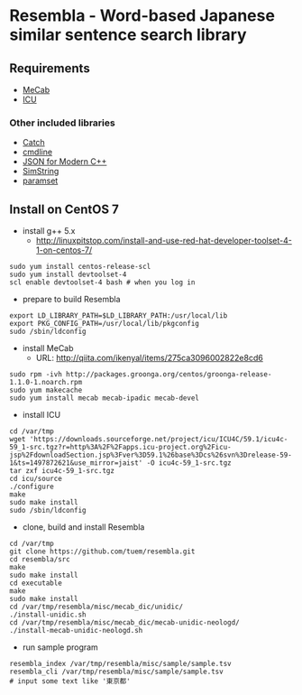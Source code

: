 # Resembla - Word-based Japanese similar sentence search library

## Requirements
- [MeCab](http://taku910.github.io/mecab/)
- [ICU](http://site.icu-project.org/)

### Other included libraries
- [Catch](https://github.com/philsquared/Catch)
- [cmdline](https://github.com/tanakh/cmdline)
- [JSON for Modern C++](https://github.com/nlohmann/json)
- [SimString](https://github.com/chokkan/simstring)
- [paramset](https://github.com/tuem/paramset)

## Install on CentOS 7

- install g++ 5.x
  - http://linuxpitstop.com/install-and-use-red-hat-developer-toolset-4-1-on-centos-7/
```
sudo yum install centos-release-scl
sudo yum install devtoolset-4
scl enable devtoolset-4 bash # when you log in
```

- prepare to build Resembla
```
export LD_LIBRARY_PATH=$LD_LIBRARY_PATH:/usr/local/lib
export PKG_CONFIG_PATH=/usr/local/lib/pkgconfig
sudo /sbin/ldconfig
```

- install MeCab
  - URL: http://qiita.com/ikenyal/items/275ca3096002822e8cd6
```
sudo rpm -ivh http://packages.groonga.org/centos/groonga-release-1.1.0-1.noarch.rpm
sudo yum makecache
sudo yum install mecab mecab-ipadic mecab-devel
```

- install ICU
```
cd /var/tmp
wget 'https://downloads.sourceforge.net/project/icu/ICU4C/59.1/icu4c-59_1-src.tgz?r=http%3A%2F%2Fapps.icu-project.org%2Ficu-jsp%2FdownloadSection.jsp%3Fver%3D59.1%26base%3Dcs%26svn%3Drelease-59-1&ts=1497872621&use_mirror=jaist' -O icu4c-59_1-src.tgz
tar zxf icu4c-59_1-src.tgz
cd icu/source
./configure
make
sudo make install
sudo /sbin/ldconfig
```

- clone, build and install Resembla
```
cd /var/tmp
git clone https://github.com/tuem/resembla.git
cd resembla/src
make
sudo make install
cd executable
make
sudo make install
cd /var/tmp/resembla/misc/mecab_dic/unidic/
./install-unidic.sh
cd /var/tmp/resembla/misc/mecab_dic/mecab-unidic-neologd/
./install-mecab-unidic-neologd.sh
```

- run sample program
```
resembla_index /var/tmp/resembla/misc/sample/sample.tsv
resembla_cli /var/tmp/resembla/misc/sample/sample.tsv
# input some text like '東京都'
```
